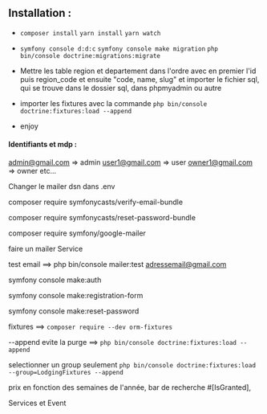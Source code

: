 ## Installation : 

- `composer install` `yarn install` `yarn watch`

- `symfony console d:d:c` `symfony console make migration` `php bin/console doctrine:migrations:migrate`

- Mettre les table region et departement dans l'ordre avec en premier l'id puis region_code et ensuite "code, name, slug" et importer le fichier sql, qui se trouve dans le dossier sql, dans phpmyadmin ou autre

- importer les fixtures avec la commande `php bin/console doctrine:fixtures:load --append`

- enjoy

#### Identifiants et mdp :

admin@gmail.com => admin
user1@gmail.com => user
owner1@gmail.com => owner
etc...


Changer le mailer dsn dans .env

composer require symfonycasts/verify-email-bundle

composer require symfonycasts/reset-password-bundle

composer require symfony/google-mailer

faire un mailer Service

test email ==> php bin/console mailer:test adressemail@gmail.com

symfony console make:auth

symfony console make:registration-form

symfony console make:reset-password

fixtures ==> `composer require --dev orm-fixtures`

 --append evite la purge ==> `php bin/console doctrine:fixtures:load --append`

 selectionner un group seulement `php bin/console doctrine:fixtures:load --group=LodgingFixtures --append`

 prix en fonction des semaines de l'année, bar de recherche
 #[IsGranted],
 
 
  Services et Event